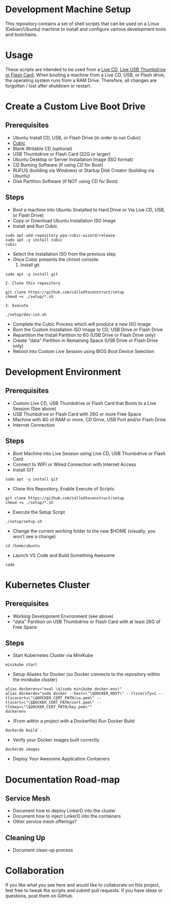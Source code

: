# Development Machine Setup

This repository contains a set of shell scripts that can be used on a Linux (Debian/Ubuntu) machine to install and configure various development tools and toolchains.

# Usage

These scripts are intended to be used from a [Live CD](https://help.ubuntu.com/community/LiveCD), [Live USB Thumbdrive or Flash Card](https://tutorials.ubuntu.com/tutorial/tutorial-create-a-usb-stick-on-ubuntu#0).  When booting a machine from a Live CD, USB, or Flash drive, the operating system runs from a RAM Drive.  Therefore, all changes are forgotten / lost after shutdown or restart.

# Create a Custom Live Boot Drive

## Prerequisites

- Ubuntu Install CD, USB, or Flash Drive (in order to run Cubic)
- [Cubic](https://launchpad.net/cubic)
- Blank Writable CD (optional)
- USB Thumbdrive or Flash Card (32G or larger)
- Ubuntu Desktop or Server Installation Image (ISO format)
- CD Burning Software (if using CD for Boot)
- RUFUS (building via Windows) or Startup Disk Creator (building via Ubuntu)
- Disk Partition Software (if NOT using CD for Boot)

## Steps

- Boot a machine into Ubuntu (Installed to Hard Drive or Via Live CD, USB, or Flash Drive)
- Copy or Download Ubuntu Installation ISO Image
- Install and Run Cubic
```
sudo apt-add-repository ppa:cubic-wizard/release
sudo apt -y install cubic
cubic
```
- Select the Installation ISO from the previous step
- Once Cubic presents the chroot console:
    1. Install git
```
sudo apt -y install git
```
    2. Clone this repository
```
git clone https://github.com/calledtoconstruct/setup
chmod +x ./setup/*.sh
```
    3. Execute
```
./setup/dev-iso.sh
```
- Complete the Cubic Process which will produce a new ISO Image 
- Burn the Custom Installation ISO Image to CD, USB Drive or Flash Drive
- Repartition the Install Partition to 6G (USB Drive or Flash Drive only)
- Create "data" Partition in Remaining Space (USB Drive or Flash Drive only)
- Reboot into Custom Live Session using BIOS Boot Device Selection

# Development Environment

## Prerequisites

- Custom Live CD, USB Thumbdrive or Flash Card that Boots to a Live Session (See above)
- USB Thumbdrive or Flash Card with 26G or more Free Space
- Machine with 8G of RAM or more, CD Drive, USB Port and/or Flash Drive
- Internet Connection

## Steps

- Boot Machine into Live Session using Live CD, USB Thumbdrive or Flash Card
- Connect to WIFI or Wired Connection with Internet Access
- Install GIT
```
sudo apt -y install git
```
- Clone this Repository, Enable Execute of Scripts
```
git clone https://github.com/calledtoconstruct/setup
chmod +x ./setup/*.sh
```
- Execute the Setup Script
```
./setup/setup.sh
```
- Change the current working folder to the new $HOME (visually, you won't see a change)
```
cd /home/ubuntu
```
- Launch VS Code and Build Something Awesome
```
code
```

# Kubernetes Cluster

## Prerequisites

- Working Development Environment (see above)
- "data" Partition on USB Thumbdrive or Flash Card with at least 26G of Free Space

## Steps

- Start Kubernetes Cluster via MiniKube
```
minikube start
```
- Setup Aliases for Docker (so Docker connects to the repository within the minikube cluster)
```
alias dockerenv="eval \$(sudo minikube docker-env)"
alias dockerdo="sudo docker --host=\"\$DOCKER_HOST\" --tlsverify=1 --tlscacert=\"\$DOCKER_CERT_PATH/ca.pem\" --tlscert=\"\$DOCKER_CERT_PATH/cert.pem\" --tlskey=\"\$DOCKER_CERT_PATH/key.pem\""
dockerenv
```
- (From within a project with a Dockerfile) Run Docker Build
```
dockerdo build .
```
- Verify your Docker images built correctly
```
dockerdo images
```
- Deploy Your Awesome Application Containers

# Documentation Road-map

## Service Mesh

- Document how to deploy LinkerD into the cluster
- Document how to inject LinkerD into the containers
- Other service mesh offerings?

## Cleaning Up

- Document clean-up process

# Collaboration

If you like what you see here and would like to collaborate on this project, feel free to tweak the scripts and submit pull requests.  If you have ideas or questions, post them on GitHub.